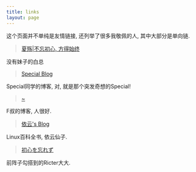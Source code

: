 ```yaml
---
title: links
layout: page
---
```

这个页面并不单纯是友情链接, 还列举了很多我敬佩的人, 其中大部分是单向链.

> [夏殇|不忘初心, 方得始终](http://xiashang.sinaapp.com/) 

没有妹子的白总
> [Special Blog](http://www.specyci.com/) 

Special同学的博客, 对, 就是那个突发奇想的Special!

> [~](http://fleurer-lee.com/) 

F叔的博客, 人很好.
> [依云's Blog](http://lilydjwg.is-programmer.com/) 

Linux百科全书, 依云仙子.

> [初心を忘れず](https://www.ricter.me/) 

前阵子勾搭到的Ricter大大.
